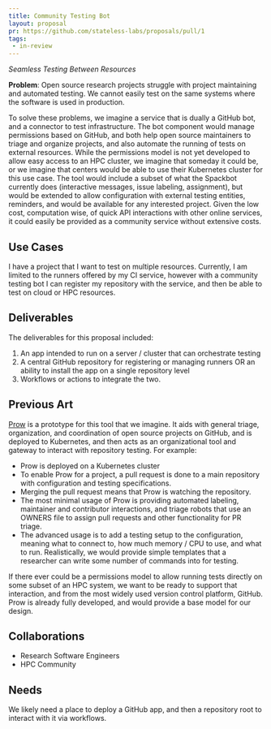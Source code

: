 ```yaml
---
title: Community Testing Bot
layout: proposal
pr: https://github.com/stateless-labs/proposals/pull/1
tags: 
 - in-review
---
```


_Seamless Testing Between Resources_

**Problem**: Open source research projects struggle with project maintaining and automated testing. We cannot easily test on the same systems where the software is used in production.

To solve these problems, we imagine a service that is dually a GitHub bot, and a connector to test infrastructure. The bot component would manage permissions based on GitHub, and both help open source maintainers to triage and organize projects, and also automate the running of tests on external resources. While the permissions model is not yet developed to allow easy access to an HPC cluster, we imagine that someday it could be, or we imagine that centers would be able to use their Kubernetes cluster for this use case. The tool would include a subset of what the Spackbot currently does (interactive messages, issue labeling, assignment), but would be extended to allow configuration with external testing entities, reminders, and would be available for any interested project. Given the low cost, computation wise, of quick API interactions with other online services, it could easily be provided as a community service without extensive costs.

## Use Cases

I have a project that I want to test on multiple resources. Currently, I am limited to the runners offered by my CI service, however
with a community testing bot I can register my repository with the service, and then be able to test on cloud or HPC resources.

## Deliverables

The deliverables for this proposal included:

 1. An app intended to run on a server / cluster that can orchestrate testing
 2. A central GitHub repository for registering or managing runners OR an ability to install the app on a single repository level
 3. Workflows or actions to integrate the two.

## Previous Art

[Prow](https://github.com/kubernetes/test-infra/tree/master/prow) is a prototype for this tool that we imagine. It aids with general triage, organization, and coordination of open source projects on GitHub, and is deployed to Kubernetes, and then acts as an organizational tool and gateway to interact with repository testing. For example:

- Prow is deployed on a Kubernetes cluster
- To enable Prow for a project, a pull request is done to a main repository with configuration and testing specifications.  
- Merging the pull request means that Prow is watching the repository.
- The most minimal usage of Prow is providing automated labeling, maintainer and contributor interactions, and triage robots that use an OWNERS file to assign pull requests and other functionality for PR triage.
- The advanced usage is to add a testing setup to the configuration, meaning what to connect to, how much memory / CPU to use, and what to run. Realistically, we would provide simple templates that a researcher can write some number of commands into for testing.

If there ever could be a permissions model to allow running tests directly on some subset of an HPC system, we want to be ready to support that interaction, and from the most widely used version control platform, GitHub. Prow is already fully developed, and would provide a base model for our design.

## Collaborations

* Research Software Engineers
* HPC Community

## Needs

We likely need a place to deploy a GitHub app, and then a repository root to interact with it 
via workflows.
